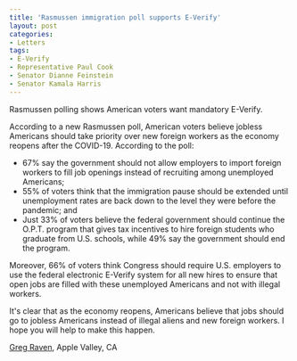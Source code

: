 ```yaml
---
title: 'Rasmussen immigration poll supports E-Verify'
layout: post
categories:
- Letters
tags:
- E-Verify
- Representative Paul Cook
- Senator Dianne Feinstein
- Senator Kamala Harris
---
```


Rasmussen polling shows American voters want mandatory E-Verify.

According to a new Rasmussen poll, American voters believe jobless Americans should take priority over new foreign workers as the economy reopens after the COVID-19. According to the poll:

- 67% say the government should not allow employers to import foreign workers to fill job openings instead of recruiting among unemployed Americans;
- 55% of voters think that the immigration pause should be extended until unemployment rates are back down to the level they were before the pandemic; and
- Just 33% of voters believe the federal government should continue the O.P.T. program that gives tax incentives to hire foreign students who graduate from U.S. schools, while 49% say the government should end the program.

Moreover, 66% of voters think Congress should require U.S. employers to use the federal electronic E-Verify system for all new hires to ensure that open jobs are filled with these unemployed Americans and not with illegal workers.

It's clear that as the economy reopens, Americans believe that jobs should go to jobless Americans instead of illegal aliens and new foreign workers. I hope you will help to make this happen.

[Greg Raven](https://www.gregraven.org/), Apple Valley, CA